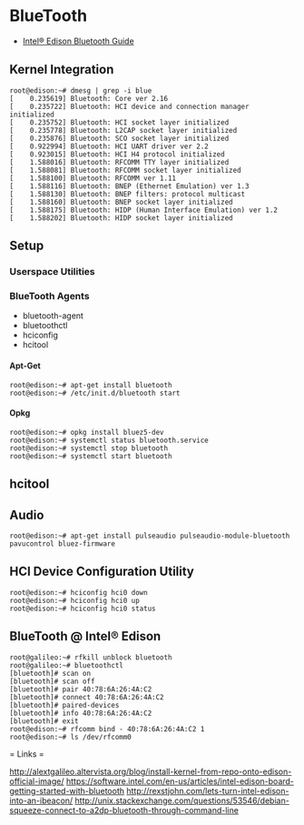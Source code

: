 BlueTooth
==

- [Intel® Edison Bluetooth Guide](http://download.intel.com/support/edison/sb/edisonbluetooth_331704004.pdf)

## Kernel Integration

    root@edison:~# dmesg | grep -i blue
    [    0.235619] Bluetooth: Core ver 2.16
    [    0.235722] Bluetooth: HCI device and connection manager initialized
    [    0.235752] Bluetooth: HCI socket layer initialized
    [    0.235778] Bluetooth: L2CAP socket layer initialized
    [    0.235876] Bluetooth: SCO socket layer initialized
    [    0.922994] Bluetooth: HCI UART driver ver 2.2
    [    0.923015] Bluetooth: HCI H4 protocol initialized
    [    1.588016] Bluetooth: RFCOMM TTY layer initialized
    [    1.588081] Bluetooth: RFCOMM socket layer initialized
    [    1.588100] Bluetooth: RFCOMM ver 1.11
    [    1.588116] Bluetooth: BNEP (Ethernet Emulation) ver 1.3
    [    1.588130] Bluetooth: BNEP filters: protocol multicast
    [    1.588160] Bluetooth: BNEP socket layer initialized
    [    1.588175] Bluetooth: HIDP (Human Interface Emulation) ver 1.2
    [    1.588202] Bluetooth: HIDP socket layer initialized

## Setup

### Userspace Utilities 

### BlueTooth Agents

- bluetooth-agent
- bluetoothctl
- hciconfig
- hcitool

#### Apt-Get

    root@edison:~# apt-get install bluetooth
    root@edison:~# /etc/init.d/bluetooth start

#### Opkg

    root@edison:~# opkg install bluez5-dev
    root@edison:~# systemctl status bluetooth.service
    root@edison:~# systemctl stop bluetooth
    root@edison:~# systemctl start bluetooth

## hcitool

## Audio

    root@edison:~# apt-get install pulseaudio pulseaudio-module-bluetooth pavucontrol bluez-firmware
    

## HCI Device Configuration Utility

    root@edison:~# hciconfig hci0 down
    root@edison:~# hciconfig hci0 up
    root@edison:~# hciconfig hci0 status

## BlueTooth @ Intel® Edison

    root@galileo:~# rfkill unblock bluetooth
    root@galileo:~# bluetoothctl
    [bluetooth]# scan on
    [bluetooth]# scan off
    [bluetooth]# pair 40:78:6A:26:4A:C2
    [bluetooth]# connect 40:78:6A:26:4A:C2
    [bluetooth]# paired-devices
    [bluetooth]# info 40:78:6A:26:4A:C2
    [bluetooth]# exit
    root@edison:~# rfcomm bind - 40:78:6A:26:4A:C2 1
    root@edison:~# ls /dev/rfcomm0

= Links =

http://alextgalileo.altervista.org/blog/install-kernel-from-repo-onto-edison-official-image/
https://software.intel.com/en-us/articles/intel-edison-board-getting-started-with-bluetooth
http://rexstjohn.com/lets-turn-intel-edison-into-an-ibeacon/
http://unix.stackexchange.com/questions/53546/debian-squeeze-connect-to-a2dp-bluetooth-through-command-line